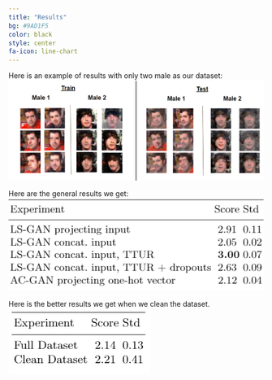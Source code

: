 ```yaml
---
title: "Results"
bg: #9AD1F5
color: black
style: center
fa-icon: line-chart
---
```


Here is an example of results with only two male as our dataset:
<img src="./assets/images/2male.png" alt="Generated Images"/>

Here are the general results we get:
<img src="./assets/images/results.png" alt="results"/>

Here is the better results we get when we clean the dataset.
<img src="./assets/images/cleaningDataset.png" alt="resultsWithDatasetClean"/>